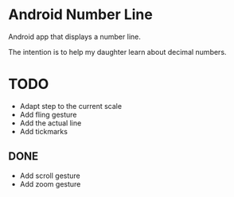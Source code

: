 # Android Number Line
Android app that displays a number line.

The intention is to help my daughter learn about decimal numbers.

# TODO
* Adapt step to the current scale
* Add fling gesture
* Add the actual line
* Add tickmarks

## DONE
* Add scroll gesture
* Add zoom gesture
